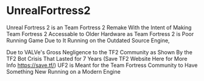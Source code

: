 # UnrealFortress2
Unreal Fortress 2 is an Team Fortress 2 Remake With the Intent of Making Team Fortress 2 Accessable to Older Hardware as Team Fortress 2 is Poor Running Game Due to It Running on the Outdated Source Engine,

Due to VALVe's Gross Negligence to the TF2 Community as Shown By the TF2 Bot Crisis That Lasted for 7 Years (Save TF2 Website Here for More Info https://save.tf/) UF2 is Meant for the Team Fortress Community to Have Something New Running on a Modern Engine
